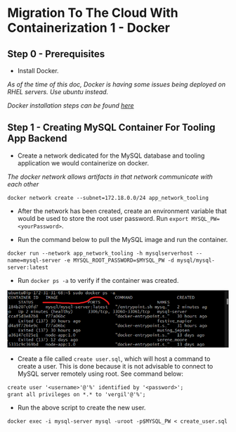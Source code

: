 # Migration To The Cloud With Containerization 1 - Docker

**Step 0 - Prerequisites**
---

- Install Docker.

*As of the time of this doc, Docker is having some issues being deployed on RHEL servers. Use ubuntu instead.*

*Docker installation steps can be found [here](https://docs.docker.com/engine/install/ubuntu/)*

**Step 1 - Creating MySQL Container For Tooling App Backend**
---

- Create a network dedicated for the MySQL database and tooling application we would containerize on docker.

*The docker network allows artifacts in that network communicate with each other*

```
docker network create --subnet=172.18.0.0/24 app_network_tooling
```

- After the network has been created, create an environment variable that would be used to store the root user password. Run `export MYSQL_PW=<yourPassword>`.

- Run the command below to pull the MySQL image and run the container.

```
docker run --network app_network_tooling -h mysqlserverhost --name=mysql-server -e MYSQL_ROOT_PASSWORD=$MYSQL_PW -d mysql/mysql-server:latest
```

- Run `docker ps -a` to verify if the container was created.

![Container Created](images/dpsa.png)

- Create a file called `create user.sql`, which will host a command to create a user. This is done because it is not advisable to connect to MySQL server remotely using root. See command below:

```
create user '<username>'@'%' identified by '<password>';
grant all privileges on *.* to 'vergil'@'%';
```

- Run the above script to create the new user.

```
docker exec -i mysql-server mysql -uroot -p$MYSQL_PW < create_user.sql
```

